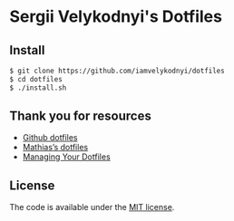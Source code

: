 # Sergii Velykodnyi's Dotfiles

## Install

```bash
$ git clone https://github.com/iamvelykodnyi/dotfiles
$ cd dotfiles
$ ./install.sh
```

## Thank you for resources
* [Github dotfiles](https://dotfiles.github.io/)
* [Mathias’s dotfiles](https://github.com/mathiasbynens/dotfiles)
* [Managing Your Dotfiles](http://www.anishathalye.com/2014/08/03/managing-your-dotfiles/)

## License

The code is available under the [MIT license](LICENSE).
